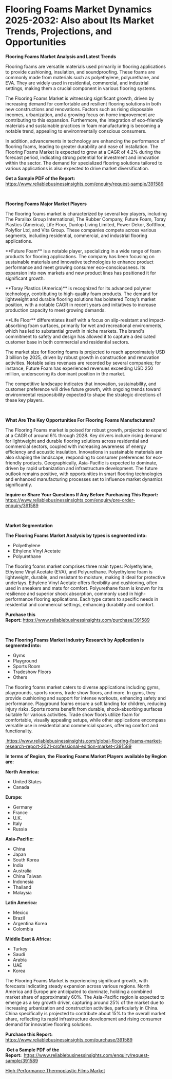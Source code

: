 <p><h1>Flooring Foams Market Dynamics 2025-2032: Also about Its Market Trends, Projections, and Opportunities</h1></p><p><strong>Flooring Foams Market Analysis and Latest Trends</strong></p>
<p><p>Flooring foams are versatile materials used primarily in flooring applications to provide cushioning, insulation, and soundproofing. These foams are commonly made from materials such as polyethylene, polyurethane, and EVA. They are widely used in residential, commercial, and industrial settings, making them a crucial component in various flooring systems. </p><p>The Flooring Foams Market is witnessing significant growth, driven by increasing demand for comfortable and resilient flooring solutions in both new constructions and renovations. Factors such as rising disposable incomes, urbanization, and a growing focus on home improvement are contributing to this expansion. Furthermore, the integration of eco-friendly materials and sustainable practices in foam manufacturing is becoming a notable trend, appealing to environmentally conscious consumers.</p><p>In addition, advancements in technology are enhancing the performance of flooring foams, leading to greater durability and ease of installation. The Flooring Foams Market is expected to grow at a CAGR of 4.2% during the forecast period, indicating strong potential for investment and innovation within the sector. The demand for specialized flooring solutions tailored to various applications is also expected to drive market diversification.</p></p>
<p><strong>Get a Sample PDF of the Report:&nbsp;</strong> <a href="https://www.reliablebusinessinsights.com/enquiry/request-sample/391589?utm_campaign=1950&utm_medium=2&utm_source=Github&utm_content=ia&utm_term=16012025&utm_id=flooring-foams">https://www.reliablebusinessinsights.com/enquiry/request-sample/391589</a></p>
<p>&nbsp;</p>
<p><strong>Flooring Foams Major Market Players</strong></p>
<p><p>The flooring foams market is characterized by several key players, including The Parallax Group International, The Rubber Company, Future Foam, Toray Plastics (America), Life Floor, Dunlop Living Limited, Power Dekor, Softfloor, Polyflor Ltd, and Vita Group. These companies compete across various segments, including residential, commercial, and industrial flooring applications.</p><p>**Future Foam** is a notable player, specializing in a wide range of foam products for flooring applications. The company has been focusing on sustainable materials and innovative technologies to enhance product performance and meet growing consumer eco-consciousness. Its expansion into new markets and new product lines has positioned it for significant growth. </p><p>**Toray Plastics (America)** is recognized for its advanced polymer technology, contributing to high-quality foam products. The demand for lightweight and durable flooring solutions has bolstered Toray’s market position, with a notable CAGR in recent years and initiatives to increase production capacity to meet growing demands.</p><p>**Life Floor** differentiates itself with a focus on slip-resistant and impact-absorbing foam surfaces, primarily for wet and recreational environments, which has led to substantial growth in niche markets. The brand's commitment to safety and design has allowed it to capture a dedicated customer base in both commercial and residential sectors.</p><p>The market size for flooring foams is projected to reach approximately USD 3 billion by 2025, driven by robust growth in construction and renovation activities. Notable sales revenues are recorded by several companies; for instance, Future Foam has experienced revenues exceeding USD 250 million, underscoring its dominant position in the market.</p><p>The competitive landscape indicates that innovation, sustainability, and customer preference will drive future growth, with ongoing trends toward environmental responsibility expected to shape the strategic directions of these key players.</p></p>
<p>&nbsp;</p>
<p><strong>What Are The Key Opportunities For Flooring Foams Manufacturers?</strong></p>
<p><p>The Flooring Foams market is poised for robust growth, projected to expand at a CAGR of around 6% through 2028. Key drivers include rising demand for lightweight and durable flooring solutions across residential and commercial sectors, coupled with increasing awareness of energy efficiency and acoustic insulation. Innovations in sustainable materials are also shaping the landscape, responding to consumer preferences for eco-friendly products. Geographically, Asia-Pacific is expected to dominate, driven by rapid urbanization and infrastructure development. The future outlook remains positive, with opportunities in smart flooring technologies and enhanced manufacturing processes set to influence market dynamics significantly.</p></p>
<p><strong>Inquire or Share Your Questions If Any Before Purchasing This Report:</strong> <a href="https://www.reliablebusinessinsights.com/enquiry/pre-order-enquiry/391589?utm_campaign=1950&utm_medium=2&utm_source=Github&utm_content=ia&utm_term=16012025&utm_id=flooring-foams">https://www.reliablebusinessinsights.com/enquiry/pre-order-enquiry/391589</a></p>
<p>&nbsp;</p>
<p><strong>Market Segmentation</strong></p>
<p><strong>The Flooring Foams Market Analysis by types is segmented into:</strong></p>
<p><ul><li>Polyethylene</li><li>Ethylene Vinyl Acetate</li><li>Polyurethane</li></ul></p>
<p><p>The flooring foams market comprises three main types: Polyethylene, Ethylene Vinyl Acetate (EVA), and Polyurethane. Polyethylene foam is lightweight, durable, and resistant to moisture, making it ideal for protective underlays. Ethylene Vinyl Acetate offers flexibility and cushioning, often used in sneakers and mats for comfort. Polyurethane foam is known for its resilience and superior shock absorption, commonly used in high-performance flooring applications. Each type caters to specific needs in residential and commercial settings, enhancing durability and comfort.</p></p>
<p><strong>Purchase this Report:&nbsp;</strong><a href="https://www.reliablebusinessinsights.com/purchase/391589?utm_campaign=1950&utm_medium=2&utm_source=Github&utm_content=ia&utm_term=16012025&utm_id=flooring-foams">https://www.reliablebusinessinsights.com/purchase/391589</a></p>
<p>&nbsp;</p>
<p><strong>The Flooring Foams Market Industry Research by Application is segmented into:</strong></p>
<p><ul><li>Gyms</li><li>Playground</li><li>Sports Room</li><li>Tradeshow Floors</li><li>Others</li></ul></p>
<p><p>The flooring foams market caters to diverse applications including gyms, playgrounds, sports rooms, trade show floors, and more. In gyms, they provide cushioning and support for intense workouts, enhancing safety and performance. Playground foams ensure a soft landing for children, reducing injury risks. Sports rooms benefit from durable, shock-absorbing surfaces suitable for various activities. Trade show floors utilize foam for comfortable, visually appealing setups, while other applications encompass versatile use in residential and commercial spaces, offering comfort and functionality.</p></p>
<p><a href="https://www.reliablebusinessinsights.com/global-flooring-foams-market-research-report-2021-professional-edition-market-r391589?utm_campaign=1950&utm_medium=2&utm_source=Github&utm_content=ia&utm_term=16012025&utm_id=flooring-foams">&nbsp;https://www.reliablebusinessinsights.com/global-flooring-foams-market-research-report-2021-professional-edition-market-r391589</a></p>
<p><strong>In terms of Region, the Flooring Foams Market Players available by Region are:</strong></p>
<p>
    <p> <strong> North America: </strong>
        <ul>
            <li>United States</li>
            <li>Canada</li>
        </ul>
        </p> 
    <p> <strong> Europe: </strong>
        <ul>
            <li>Germany</li>
            <li>France</li>
            <li>U.K.</li>
            <li>Italy</li>
            <li>Russia</li>
        </ul>
        </p> 
    <p> <strong> Asia-Pacific: </strong>
        <ul>
            <li>China</li>
            <li>Japan</li>
            <li>South Korea</li>
            <li>India</li>
            <li>Australia</li>
            <li>China Taiwan</li>
            <li>Indonesia</li>
            <li>Thailand</li>
            <li>Malaysia</li>
        </ul>
        </p> 
    <p> <strong> Latin America: </strong>
        <ul>
            <li>Mexico</li>
            <li>Brazil</li>
            <li>Argentina Korea</li>
            <li>Colombia</li>
        </ul>
        </p> 
    <p> <strong> Middle East & Africa: </strong>
        <ul>
            <li>Turkey</li>
            <li>Saudi</li>
            <li>Arabia</li>
            <li>UAE</li>
            <li>Korea</li>
        </ul>
    </p>
    </p>
<p><p>The Flooring Foams Market is experiencing significant growth, with forecasts indicating steady expansion across various regions. North America and Europe are anticipated to dominate, holding a combined market share of approximately 60%. The Asia-Pacific region is expected to emerge as a key growth driver, capturing around 25% of the market due to increasing urbanization and construction activities, particularly in China. China specifically is projected to contribute about 15% to the overall market share, reflecting its rapid infrastructure development and rising consumer demand for innovative flooring solutions.</p></p>
<p><strong>Purchase this Report: </strong><a href="https://www.reliablebusinessinsights.com/purchase/391589?utm_campaign=1950&utm_medium=2&utm_source=Github&utm_content=ia&utm_term=16012025&utm_id=flooring-foams">https://www.reliablebusinessinsights.com/purchase/391589</a></p>
<p>&nbsp;<strong>Get a Sample PDF of the Report:&nbsp;&nbsp;</strong><a href="https://www.reliablebusinessinsights.com/enquiry/request-sample/391589?utm_campaign=1950&utm_medium=2&utm_source=Github&utm_content=ia&utm_term=16012025&utm_id=flooring-foams">https://www.reliablebusinessinsights.com/enquiry/request-sample/391589</a></p>
<p><strong></strong></p>
<p><p><a href="https://github.com/OlenFleming68/Market-Research-Report-List-1/blob/main/high-performance-thermoplastic-films-market.md?utm_campaign=1950&utm_medium=2&utm_source=Github&utm_content=ia&utm_term=16012025&utm_id=flooring-foams">High-Performance Thermoplastic Films Market</a></p></p>